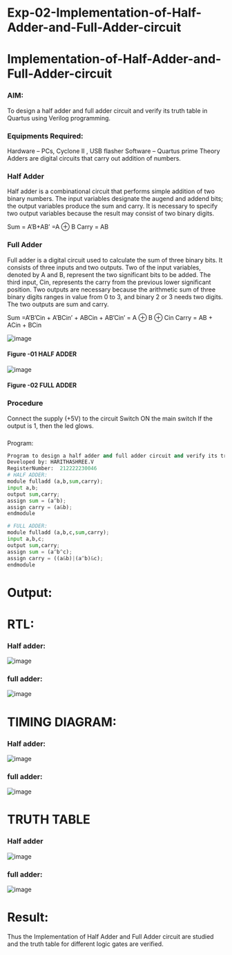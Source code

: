 # Exp-02-Implementation-of-Half-Adder-and-Full-Adder-circuit

# Implementation-of-Half-Adder-and-Full-Adder-circuit
### AIM:
To design a half adder and full adder circuit and verify its truth table in Quartus using Verilog programming.

### Equipments Required:
Hardware – PCs, Cyclone II , USB flasher
Software – Quartus prime
Theory
Adders are digital circuits that carry out addition of numbers.

### Half Adder
Half adder is a combinational circuit that performs simple addition of two binary numbers. The input variables designate the augend and addend bits; the output variables produce the sum and carry. It is necessary to specify two output variables because the result may consist of two binary digits.

Sum = A’B+AB’ =A ⊕ B Carry = AB

### Full Adder
Full adder is a digital circuit used to calculate the sum of three binary bits. It consists of three inputs and two outputs. Two of the input variables, denoted by A and B, represent the two significant bits to be added. The third input, Cin, represents the carry from the previous lower significant position. Two outputs are necessary because the arithmetic sum of three binary digits ranges in value from 0 to 3, and binary 2 or 3 needs two digits. The two outputs are sum and carry.

Sum =A’B’Cin + A’BCin’ + ABCin + AB’Cin’ = A ⊕ B ⊕ Cin Carry = AB + ACin + BCin

 ![image](https://user-images.githubusercontent.com/36288975/163552156-a13e5a56-c638-4110-97d9-8896907c8d25.png)

#### Figure -01 HALF ADDER 


![image](https://user-images.githubusercontent.com/36288975/163552057-b3547877-6d07-45b4-b7e0-bcfebfad9e1d.png)

#### Figure -02 FULL ADDER 

### Procedure

Connect the supply (+5V) to the circuit
Switch ON the main switch
If the output is 1, then the led glows.
### 
Program:
```python
Program to design a half adder and full adder circuit and verify its truth table in quartus using Verilog programming.
Developed by: HARITHASHREE.V
RegisterNumber:  212222230046
# HALF ADDER:
module fulladd (a,b,sum,carry);
input a,b;
output sum,carry;
assign sum = (a^b);
assign carry = (a&b);
endmodule

# FULL ADDER:
module fulladd (a,b,c,sum,carry);
input a,b,c;
output sum,carry;
assign sum = (a^b^c);
assign carry = ((a&b)|(a^b)&c);
endmodule
```


# Output:

# RTL:
### Half adder:
![image](https://user-images.githubusercontent.com/121285701/228256999-74489a49-266c-40df-9221-f993d6df005d.png)
### full adder:
![image](https://user-images.githubusercontent.com/121285701/228257184-ecb36d0f-616e-4775-b25a-5b53d56d30de.png)


# TIMING DIAGRAM:
### Half adder:
![image](https://user-images.githubusercontent.com/121285701/228257344-7603f726-2d80-4277-ac30-15b76e495b2c.png)
### full adder:
![image](https://user-images.githubusercontent.com/121285701/228258370-275901f8-5784-448f-aeb3-1eb02731bdf7.png)
# TRUTH TABLE
### Half adder
![image](https://user-images.githubusercontent.com/121285701/228258551-23ab06e6-c876-4c8e-b3bb-8fe9b198c9dc.png)
### full adder:
![image](https://user-images.githubusercontent.com/121285701/228258671-b39099ec-db20-4ed7-8865-c533abaa220e.png)


# Result:
Thus the Implementation of Half Adder and Full Adder circuit are studied and the truth table for different logic gates are verified.
